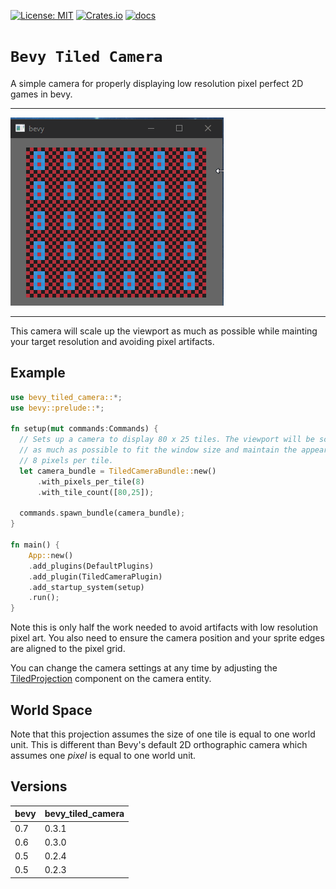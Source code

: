 [![License: MIT](https://img.shields.io/badge/License-MIT-yellow.svg)](https://opensource.org/licenses/MIT)
[![Crates.io](https://img.shields.io/crates/v/bevy_tiled_camera)](https://crates.io/crates/bevy_tiled_camera)
[![docs](https://docs.rs/bevy_tiled_camera/badge.svg)](https://docs.rs/bevy_tiled_camera/)

# `Bevy Tiled Camera`

A simple camera for properly displaying low resolution pixel perfect 2D games in bevy.

---
![](images/demo.gif)

---

This camera will scale up the viewport as much as possible while mainting your target
resolution and avoiding pixel artifacts.

## Example
```rust
use bevy_tiled_camera::*;
use bevy::prelude::*;

fn setup(mut commands:Commands) {
  // Sets up a camera to display 80 x 25 tiles. The viewport will be scaled up
  // as much as possible to fit the window size and maintain the appearance of
  // 8 pixels per tile.
  let camera_bundle = TiledCameraBundle::new()
      .with_pixels_per_tile(8)
      .with_tile_count([80,25]);

  commands.spawn_bundle(camera_bundle);
}

fn main() {
    App::new()
    .add_plugins(DefaultPlugins)
    .add_plugin(TiledCameraPlugin)
    .add_startup_system(setup)
    .run();
}
```

Note this is only half the work needed to avoid artifacts with low resolution pixel art.
You also need to ensure the camera position and your sprite edges are aligned to the
pixel grid.

You can change the camera settings at any time by adjusting the [TiledProjection](src/projection.rs) component on the camera entity.

## World Space
Note that this projection assumes the size of one tile is equal to one world unit. This is different than Bevy's default 2D orthographic camera which assumes one *pixel* is equal to one world unit.

## Versions
| bevy | bevy_tiled_camera |
| --- | --- |
| 0.7 | 0.3.1 |
| 0.6 | 0.3.0 |
| 0.5 | 0.2.4 |
| 0.5 | 0.2.3 |